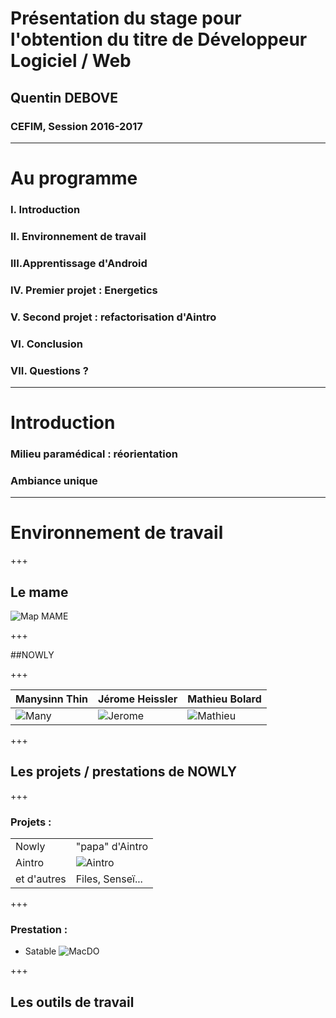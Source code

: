 # Présentation du stage pour l'obtention du titre de Développeur Logiciel / Web
## Quentin DEBOVE
### CEFIM, Session 2016-2017

---

# Au programme 
### I. Introduction
### II. Environnement de travail
### III.Apprentissage d'Android
### IV. Premier projet : Energetics
### V. Second projet : refactorisation d'Aintro
### VI. Conclusion
### VII. Questions ?

---

# Introduction

### Milieu paramédical : réorientation
### Ambiance unique

---

# Environnement de travail

+++

## Le mame
![Map MAME](http://www.tech-orleans.fr/wp-content/uploads/2015/06/FAA_MAME_TOURS_EXTERIEUR_PARVIS_03.jpg)

+++

##NOWLY

+++

|Manysinn Thin                                                                                                                       |Jérome Heissler                                                                        |Mathieu Bolard                                                                          |
|------------------------------------------------------------------------------------------------------------------------------------|---------------------------------------------------------------------------------------|----------------------------------------------------------------------------------------|
|![Many](https://media.licdn.com/mpr/mpr/shrinknp_400_400/AAEAAQAAAAAAAAh_AAAAJDQ3ZDlkYTIyLWE1MzctNDNlYy1hNmU5LWRlNmM2MWVkYjEzNw.jpg)|![Jerome](https://media.licdn.com/mpr/mpr/shrinknp_400_400/p/3/000/121/063/2ae3e5d.jpg)|![Mathieu](https://media.licdn.com/mpr/mpr/shrinknp_400_400/p/4/005/099/26e/3f6eca5.jpg)| 

+++

## Les projets / prestations de NOWLY

+++

### Projets :
|                        |                                                                                                                       |
|------------------------|-----------------------------------------------------------------------------------------------------------------------|
|Nowly                   | "papa" d'Aintro                                                                                                       |
|Aintro                  |![Aintro](https://lh3.googleusercontent.com/qF77BoA8pwfNvAtIYKzgN3d23EJE8WVjDtfHeVbcdmE6jKtP3pN5Dq67T-bwCmXqSA=w300-rw)|
|et d'autres             | Files, Senseï...                                                                                                      |

+++

### Prestation :
* Satable
![MacDO](https://heureu.com/wp-content/uploads/2016/10/redwire-singapore-ronald-macdonald-clown.jpg)

+++

## Les outils de travail
